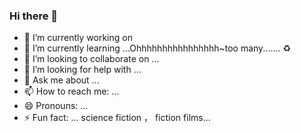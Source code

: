 ### Hi there 👋

<!--
**sundongwei/sundongwei** is a ✨ _special_ ✨ repository because its `README.md` (this file) appears on your GitHub profile.

Here are some ideas to get you started:


-->
- 🔭 I’m currently working on 
- 🌱 I’m currently learning ...Ohhhhhhhhhhhhhhhh~too many....... :recycle:
- 👯 I’m looking to collaborate on ... 
- 🤔 I’m looking for help with ... 
- 💬 Ask me about ...
- 📫 How to reach me: ... 
- 😄 Pronouns: ...
- ⚡ Fun fact: ... science fiction ， fiction films... 
